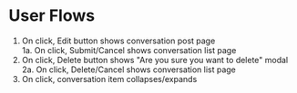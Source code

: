 # User Flows
1. On click, Edit button shows conversation post page</br>
1a. On click, Submit/Cancel shows conversation list page</br>
2. On click, Delete button shows "Are you sure you want to delete" modal</br>
2a. On click, Delete/Cancel shows conversation list page</br>
3. On click, conversation item collapses/expands
